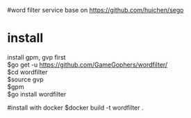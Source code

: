 #word filter service
base on https://github.com/huichen/sego

# install
install gpm, gvp first        
$go get -u https://github.com/GameGophers/wordfilter/        
$cd wordfilter     
$source gvp        
$gpm       
$go install wordfilter         

#install with docker
$docker build -t wordfilter .     

